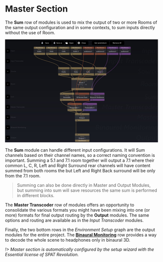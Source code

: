 # Master Section

The **Sum** row of modules is used to mix the output of two or more Rooms of the same output configuration and in some contexts, to sum inputs directly without the use of Room.

![](include/SpatRevolution_UserGuide_-124.jpg)

The **Sum** module can handle different input configurations.
It will Sum channels based on their channel names, so a correct naming convention is important.
Summing a 5.1 and 7.1 room together will output a 7.1 where their common L, C, R, Left and Right Surround rear channels will have content summed from both rooms the but Left and Right Back surround will be only from the 7.1 room.


> Summing can also be done directly in Master and Output Modules, but summing into sum will save resources the same sum is performed in different blocks.

The **Master Transcoder** row of modules offers an opportunity to consolidate the various formats you might have been mixing into one (or more) formats for final output routing by the **Output** modules.
The same options and routing are available as in the _Input Transcoder_ modules.

Finally, the two bottom rows in the _Environment Setup_ graph are the output modules for the entire project.
The [**Binaural Monitoring**](5_Spatialisation_Technology_5_1_Binaural_5_1_Binaural?id=binaural-monitoring-module.md) row provides a way to decode
the whole scene to headphones only in binaural 3D.

_!> Master section is automatically configured  by the setup wizard with the Essential license of SPAT Revolution._
